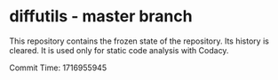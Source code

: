# diffutils - master branch

This repository contains the frozen state of the repository.
Its history is cleared. It is used only for static code
analysis with Codacy.

Commit Time: 1716955945